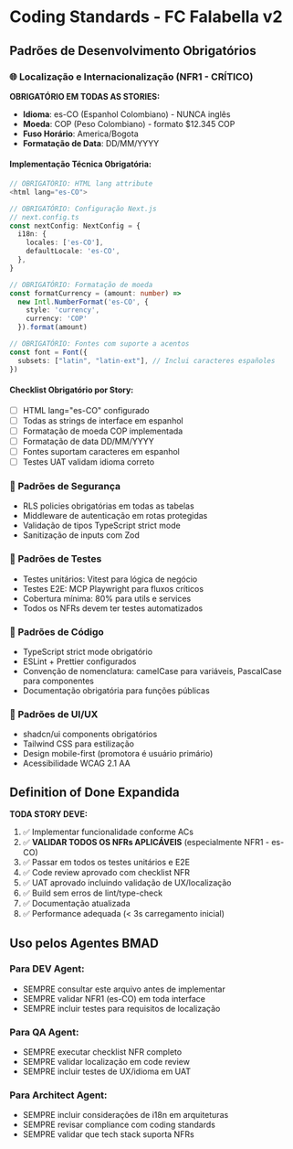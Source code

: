 # Coding Standards - FC Falabella v2

## Padrões de Desenvolvimento Obrigatórios

### 🌐 Localização e Internacionalização (NFR1 - CRÍTICO)

**OBRIGATÓRIO EM TODAS AS STORIES:**
- **Idioma**: es-CO (Espanhol Colombiano) - NUNCA inglês
- **Moeda**: COP (Peso Colombiano) - formato $12.345 COP
- **Fuso Horário**: America/Bogota
- **Formatação de Data**: DD/MM/YYYY

#### Implementação Técnica Obrigatória:
```typescript
// OBRIGATÓRIO: HTML lang attribute
<html lang="es-CO">

// OBRIGATÓRIO: Configuração Next.js
// next.config.ts
const nextConfig: NextConfig = {
  i18n: {
    locales: ['es-CO'],
    defaultLocale: 'es-CO',
  },
}

// OBRIGATÓRIO: Formatação de moeda
const formatCurrency = (amount: number) => 
  new Intl.NumberFormat('es-CO', { 
    style: 'currency', 
    currency: 'COP' 
  }).format(amount)

// OBRIGATÓRIO: Fontes com suporte a acentos
const font = Font({
  subsets: ["latin", "latin-ext"], // Inclui caracteres españoles
})
```

#### Checklist Obrigatório por Story:
- [ ] HTML lang="es-CO" configurado
- [ ] Todas as strings de interface em espanhol
- [ ] Formatação de moeda COP implementada
- [ ] Formatação de data DD/MM/YYYY
- [ ] Fontes suportam caracteres em espanhol
- [ ] Testes UAT validam idioma correto

### 🔐 Padrões de Segurança

- RLS policies obrigatórias em todas as tabelas
- Middleware de autenticação em rotas protegidas
- Validação de tipos TypeScript strict mode
- Sanitização de inputs com Zod

### 🧪 Padrões de Testes

- Testes unitários: Vitest para lógica de negócio
- Testes E2E: MCP Playwright para fluxos críticos
- Cobertura mínima: 80% para utils e services
- Todos os NFRs devem ter testes automatizados

### 📝 Padrões de Código

- TypeScript strict mode obrigatório
- ESLint + Prettier configurados
- Convenção de nomenclatura: camelCase para variáveis, PascalCase para componentes
- Documentação obrigatória para funções públicas

### 🎨 Padrões de UI/UX

- shadcn/ui components obrigatórios
- Tailwind CSS para estilização
- Design mobile-first (promotora é usuário primário)
- Acessibilidade WCAG 2.1 AA

## Definition of Done Expandida

**TODA STORY DEVE:**
1. ✅ Implementar funcionalidade conforme ACs
2. ✅ **VALIDAR TODOS OS NFRs APLICÁVEIS** (especialmente NFR1 - es-CO)
3. ✅ Passar em todos os testes unitários e E2E
4. ✅ Code review aprovado com checklist NFR
5. ✅ UAT aprovado incluindo validação de UX/localização
6. ✅ Build sem erros de lint/type-check
7. ✅ Documentação atualizada
8. ✅ Performance adequada (< 3s carregamento inicial)

## Uso pelos Agentes BMAD

### Para DEV Agent:
- SEMPRE consultar este arquivo antes de implementar
- SEMPRE validar NFR1 (es-CO) em toda interface
- SEMPRE incluir testes para requisitos de localização

### Para QA Agent:
- SEMPRE executar checklist NFR completo
- SEMPRE validar localização em code review
- SEMPRE incluir testes de UX/idioma em UAT

### Para Architect Agent:
- SEMPRE incluir considerações de i18n em arquiteturas
- SEMPRE revisar compliance com coding standards
- SEMPRE validar que tech stack suporta NFRs